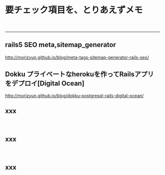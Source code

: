 
# 要チェック項目を、とりあえずメモ
　  
- - - 

## rails5 SEO meta,sitemap_generator
http://morizyun.github.io/blog/meta-tags-sitemap-generator-rails-seo/
　  
## Dokku プライベートなherokuを作ってRailsアプリをデプロイ[Digital Ocean]
http://morizyun.github.io/blog/dokku-postgresql-rails-digital-ocean/  

## xxx
　  
## xxx
　  
## xxx




